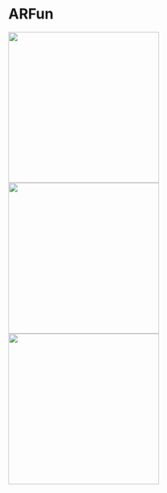 # ARFun
<img src="https://user-images.githubusercontent.com/3856459/228358433-857c93c3-7fd8-4a84-a93e-4e285edba855.png" width="300">
<img src="https://user-images.githubusercontent.com/3856459/228358450-d22355d1-6586-47bd-96a3-16e7e9b254fd.png" width="300">
<img src="https://user-images.githubusercontent.com/3856459/228358483-c49403f2-5d5d-408b-84f8-63e98521ba98.png" width="300">
